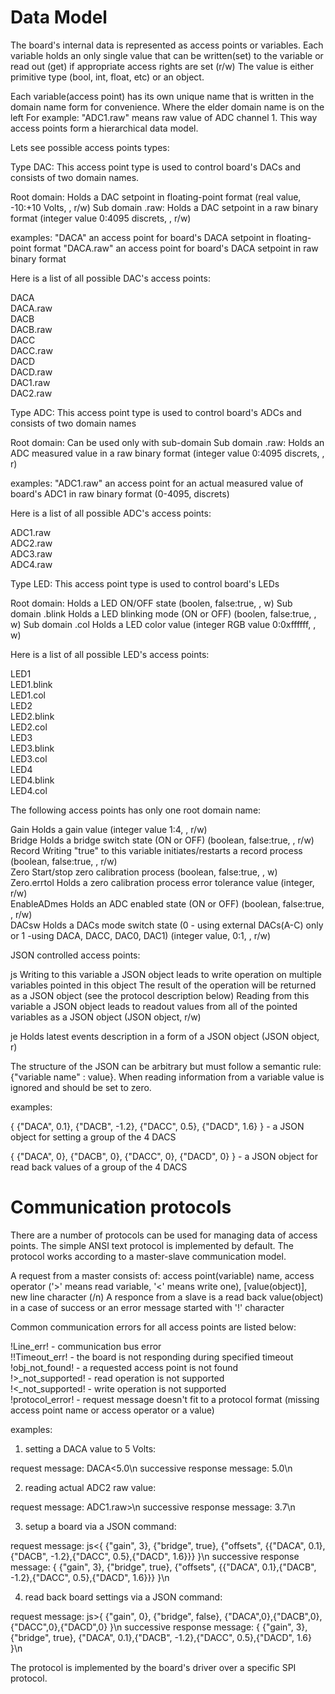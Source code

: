 # Data Model

The board's internal data is represented as access points or variables.
Each variable holds an only single value that can be written(set) to the variable or read out (get) if appropriate access rights are set (r/w)
The value is either primitive type (bool, int, float, etc) or an object.

Each variable(access point) has its own unique name that is written in the domain name form for convenience. Where the elder domain name is on the left
For example: "ADC1.raw" means raw value of ADC channel 1.
This way access points form a hierarchical data model.

Lets see possible access points types:

Type DAC: This access point type is used to control board's DACs and consists of two domain names.

Root domain:        Holds a DAC setpoint in floating-point format (real value, -10:+10 Volts, <float>, r/w)
Sub domain .raw:    Holds a DAC setpoint in a raw binary format (integer value 0:4095 discrets, <int>, r/w)

examples:
"DACA"        an access point for board's DACA setpoint in floating-point format
"DACA.raw"    an access point for board's DACA setpoint in raw binary format

Here is a list of all possible DAC's access points:

DACA <br />
DACA.raw <br />
DACB <br />
DACB.raw <br />
DACC <br />
DACC.raw <br />
DACD <br />
DACD.raw <br />
DAC1.raw <br />
DAC2.raw <br />



Type ADC: This access point type is used to control board's ADCs and consists of two domain names

Root domain:        Can be used only with sub-domain
Sub domain .raw:    Holds an ADC measured value in a raw binary format (integer value 0:4095 discrets, <int>, r)

examples:
"ADC1.raw"   an access point for an actual measured value of board's ADC1 in raw binary format (0-4095, discrets)

Here is a list of all possible ADC's access points:

ADC1.raw <br />
ADC2.raw <br />
ADC3.raw <br />
ADC4.raw <br />



Type LED: This access point type is used to control board's LEDs 

Root domain:        Holds a LED ON/OFF state (boolen, false:true, <bool>, w)
Sub domain .blink   Holds a LED blinking mode (ON or OFF) (boolen, false:true, <bool>, w)
Sub domain .col     Holds a LED color value (integer RGB value 0:0xffffff, <unsigned int>, w)

Here is a list of all possible LED's access points:

LED1 <br />
LED1.blink <br />
LED1.col <br />
LED2 <br />
LED2.blink <br />
LED2.col <br />
LED3 <br />
LED3.blink <br />
LED3.col <br />
LED4 <br />
LED4.blink <br />
LED4.col <br />


The following access points has only one root domain name:

Gain                Holds a gain value (integer value 1:4, <int>, r/w) <br />
Bridge              Holds a bridge switch state (ON or OFF) (boolean, false:true, <bool>, r/w) <br />
Record              Writing "true" to this variable initiates/restarts a record process (boolean, false:true, <bool>, r/w) <br />
Zero                Start/stop zero calibration process (boolean, false:true, <bool>, w) <br />
Zero.errtol         Holds a zero calibration process error tolerance value (integer, <int> r/w) <br />
EnableADmes         Holds an ADC enabled state (ON or OFF) (boolean, false:true, <bool>, r/w) <br />
DACsw               Holds a DACs mode switch state (0 - using external DACs(A-C) only or 1 -using DACA, DACC, DAC0, DAC1) (integer value, 0:1, <int>, r/w) <br />


JSON controlled access points:

js                  Writing to this variable a JSON object leads to write operation on multiple variables pointed in this object
                    The result of the operation will be returned as a JSON object (see the protocol description below)
                    Reading from this variable a JSON object leads to readout values from all of the pointed variables as a JSON object
                    (JSON object, r/w)
                    
je                  Holds latest events description in a form of a JSON object (JSON object, r)

The structure of the JSON can be arbitrary but must follow a semantic rule: {"variable name" : value}. When reading information from a variable value is ignored and should be set to zero.

examples: 

{
  {"DACA", 0.1},
  {"DACB", -1.2},
  {"DACC", 0.5},
  {"DACD", 1.6}
}
                - a JSON object for setting a group of the 4 DACS
                

{
  {"DACA", 0},
  {"DACB", 0},
  {"DACC", 0},
  {"DACD", 0}
}
                - a JSON object for read back values of a group of the 4 DACS


# Communication protocols

There are a number of protocols can be used for managing data of access points.
The simple ANSI text protocol is implemented by default.
The protocol works according to a master-slave communication model.

A request from a master consists of: access point(variable) name, access operator ('>' means read variable, '<' means write one), [value(object)], new line character (/n)
A responce from a slave is a read back value(object) in a case of success or an error message started with '!' character

Common communication errors for all access points are listed below:

!Line_err!              - communication bus error <br />
!!Timeout_err!          - the board is not responding during specified timeout <br />
!obj_not_found!         - a requested access point is not found <br />
!>_not_supported!       - read operation is not supported <br />
!<_not_supported!       - write operation is not supported <br />
!protocol_error!        - request message doesn't fit to a protocol format (missing access point name or access operator or a value) <br />


examples:

1. setting a DACA value to 5 Volts:

request message:                DACA<5.0\n
successive response message:     5.0\n

2. reading actual ADC2 raw value:

request message:                ADC1.raw>\n
successive response message:     3.7\n

3. setup a board via a JSON command:

request message:                js<{ {"gain", 3}, {"bridge", true}, {"offsets", {{"DACA", 0.1},{"DACB", -1.2},{"DACC", 0.5},{"DACD", 1.6}}} }\n
successive response message:     { {"gain", 3}, {"bridge", true}, {"offsets", {{"DACA", 0.1},{"DACB", -1.2},{"DACC", 0.5},{"DACD", 1.6}}} }\n

4. read back board settings via a JSON command:

request message:                js>{ {"gain", 0}, {"bridge", false}, {"DACA",0},{"DACB",0},{"DACC",0},{"DACD",0} }\n
successive response message:     { {"gain", 3}, {"bridge", true}, {"DACA", 0.1},{"DACB", -1.2},{"DACC", 0.5},{"DACD", 1.6} }\n



The protocol is implemented by the board's driver over a specific SPI protocol.







